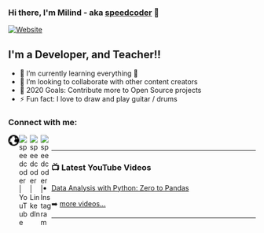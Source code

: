 ### Hi there, I'm Milind - aka [speedcoder][website] 👋

[![Website](https://img.shields.io/website?label=milindmishra.me&style=for-the-badge&url=https%3A%2F%2Fmilindmishra.me)](https://milindmishra.me)

## I'm a Developer, and Teacher!!

- 🌱 I’m currently learning everything 🤣
- 👯 I’m looking to collaborate with other content creators
- 🥅 2020 Goals: Contribute more to Open Source projects
- ⚡ Fun fact: I love to draw and play guitar / drums

### Connect with me:

[<img align="left" alt="milindmishra.me" width="22px" src="https://raw.githubusercontent.com/iconic/open-iconic/master/svg/globe.svg" />][website]
[<img align="left" alt="speedcoder | YouTube" width="22px" src="https://cdn.jsdelivr.net/npm/simple-icons@v3/icons/youtube.svg" />][youtube]
[<img align="left" alt="speedcoder | LinkedIn" width="22px" src="https://cdn.jsdelivr.net/npm/simple-icons@v3/icons/linkedin.svg" />][linkedin]
[<img align="left" alt="speedcoder | Instagram" width="22px" src="https://cdn.jsdelivr.net/npm/simple-icons@v3/icons/instagram.svg" />][instagram]

<br />

---

### 📺 Latest YouTube Videos

<!-- YOUTUBE:START -->
- [Data Analysis with Python: Zero to Pandas](https://www.youtube.com/watch?v=hdHiuBgjs0k&list=PLGTPI1HbXlEEZxlm1-7UPk73GaL7hMR2Z)
<!-- YOUTUBE:END -->

➡️ [more videos...](https://www.youtube.com/channel/UCMG4BahZvx70a8fsRcczVpA?view_as=subscriber)

---

[website]: https://milindmishra.me
[youtube]: https://www.youtube.com/channel/UCMG4BahZvx70a8fsRcczVpA?view_as=subscriber
[instagram]: https://instagram.com/speedcoder
[linkedin]: https://linkedin.com/in/milind--mishra

